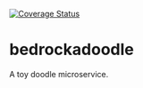 [![Coverage Status](https://coveralls.io/repos/github/ase-unipi/bedrockadoodle/badge.svg?branch=master)](https://coveralls.io/github/ase-unipi/bedrockadoodle?branch=master)

# bedrockadoodle

A toy doodle microservice.